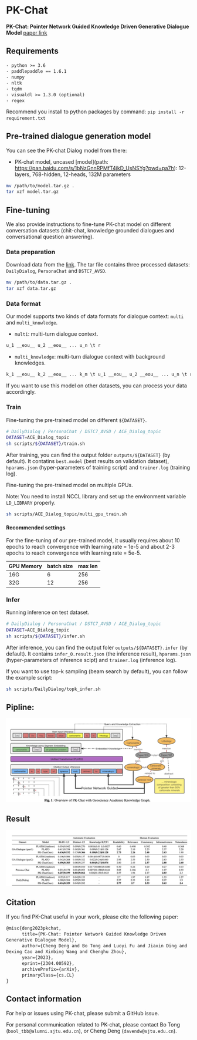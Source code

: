 # PK-Chat
**PK-Chat: Pointer Network Guided Knowledge Driven Generative Dialogue Model**
[paper link](https://arxiv.org/abs/2304.00592)

## Requirements
```
- python >= 3.6
- paddlepaddle == 1.6.1
- numpy
- nltk
- tqdm
- visualdl >= 1.3.0 (optional)
- regex
```
Recommend you install to python packages by command: `pip install -r requirement.txt`

## Pre-trained dialogue generation model
You can see the PK-chat Dialog model from there:
* PK-chat model, uncased [model](path: https://pan.baidu.com/s/1bNzGnnRPMfT4jkD_UsNSYg?pwd=pa7h): 12-layers, 768-hidden, 12-heads, 132M parameters

```bash
mv /path/to/model.tar.gz .
tar xzf model.tar.gz
```

## Fine-tuning
We also provide instructions to fine-tune PK-chat model on different conversation datasets (chit-chat, knowledge grounded dialogues and conversational question answering).

### Data preparation
Download data from the [link](https://baidu-nlp.bj.bcebos.com/PLATO/data.tar.gz).
The tar file contains three processed datasets: `DailyDialog`, `PersonaChat` and `DSTC7_AVSD`.
```bash
mv /path/to/data.tar.gz .
tar xzf data.tar.gz
```

### Data format
Our model supports two kinds of data formats for dialogue context: `multi` and `multi_knowledge`.
* `multi`: multi-turn dialogue context.
```txt
u_1 __eou__ u_2 __eou__ ... u_n \t r
```
* `multi_knowledge`: multi-turn dialogue context with background knowledges.
```txt
k_1 __eou__ k_2 __eou__ ... k_m \t u_1 __eou__ u_2 __eou__ ... u_n \t r
```

If you want to use this model on other datasets, you can process your data accordingly.

### Train
Fine-tuning the pre-trained model on different `${DATASET}`.
```bash
# DailyDialog / PersonaChat / DSTC7_AVSD / ACE_Dialog_topic
DATASET=ACE_Dialog_topic
sh scripts/${DATASET}/train.sh
```
After training, you can find the output folder `outputs/${DATASET}` (by default). It contatins `best.model` (best results on validation dataset), `hparams.json` (hyper-parameters of training script) and `trainer.log` (training log).


Fine-tuning the pre-trained model on multiple GPUs.

Note: You need to install NCCL library and set up the environment variable `LD_LIBRARY` properly.
```bash
sh scripts/ACE_Dialog_topic/multi_gpu_train.sh
```

#### Recommended settings

For the fine-tuning of our pre-trained model, it usually requires about 10 epochs to reach convergence with learning rate = 1e-5 and about 2-3 epochs to reach convergence with learning rate = 5e-5.

GPU Memory | batch size | max len
------|------|------
16G | 6 | 256
32G | 12 | 256

### Infer
Running inference on test dataset.
```bash
# DailyDialog / PersonaChat / DSTC7_AVSD / ACE_Dialog_topic
DATASET=ACE_Dialog_topic
sh scripts/${DATASET}/infer.sh

```
After inference, you can find the output foler `outputs/${DATASET}.infer` (by default). It contains `infer_0.result.json` (the inference result), `hparams.json` (hyper-parameters of inference scipt) and `trainer.log` (inference log).

If you want to use top-k sampling (beam search by default), you can follow the example script:
```bash
sh scripts/DailyDialog/topk_infer.sh
```

## Pipline:
![./png/model.jpg](./png/model.jpg)

## Result
![./png/result.jpg](./png/result.jpg)

## Citation
If you find PK-Chat useful in your work, please cite the following paper:
```
@misc{deng2023pkchat,
      title={PK-Chat: Pointer Network Guided Knowledge Driven Generative Dialogue Model}, 
      author={Cheng Deng and Bo Tong and Luoyi Fu and Jiaxin Ding and Dexing Cao and Xinbing Wang and Chenghu Zhou},
      year={2023},
      eprint={2304.00592},
      archivePrefix={arXiv},
      primaryClass={cs.CL}
}
```
 

## Contact information
For help or issues using PK-chat, please submit a GitHub issue.

For personal communication related to PK-chat, please contact Bo Tong (`bool_tbb@alumni.sjtu.edu.cn`), or Cheng Deng (`davendw@sjtu.edu.cn`).
